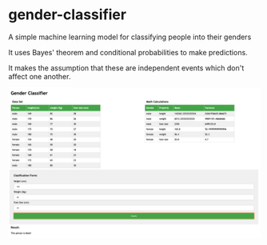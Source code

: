 # gender-classifier
A simple machine learning model for classifying people into their genders

It uses Bayes' theorem and conditional probabilities to make predictions.

It makes the assumption that these are independent events which don't affect one another.

![screenshot](screenshot/image.png)

